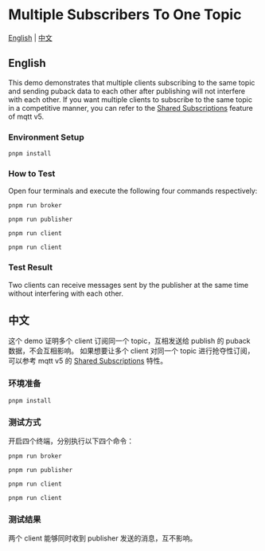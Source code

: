 # Multiple Subscribers To One Topic

[English](#English) | [中文](#中文)

## English

This demo demonstrates that multiple clients subscribing to the same topic and sending puback data to each other after publishing will not interfere with each other.
If you want multiple clients to subscribe to the same topic in a competitive manner, you can refer to the [Shared Subscriptions](https://www.hivemq.com/blog/mqtt5-essentials-part7-shared-subscriptions/) feature of mqtt v5.

### Environment Setup

```shell
pnpm install
```

### How to Test

Open four terminals and execute the following four commands respectively:

```shell
pnpm run broker
```

```shell
pnpm run publisher
```

```shell
pnpm run client
```

```shell
pnpm run client
```

### Test Result

Two clients can receive messages sent by the publisher at the same time without interfering with each other.

## 中文

这个 demo 证明多个 client 订阅同一个 topic，互相发送给 publish 的 puback 数据，不会互相影响。
如果想要让多个 client 对同一个 topic 进行抢夺性订阅，可以参考 mqtt v5 的 [Shared Subscriptions](https://www.hivemq.com/blog/mqtt5-essentials-part7-shared-subscriptions/) 特性。

### 环境准备

```shell
pnpm install
```

### 测试方式

开启四个终端，分别执行以下四个命令：

```shell
pnpm run broker
```

```shell
pnpm run publisher
```

```shell
pnpm run client
```

```shell
pnpm run client
```

### 测试结果

两个 client 能够同时收到 publisher 发送的消息，互不影响。